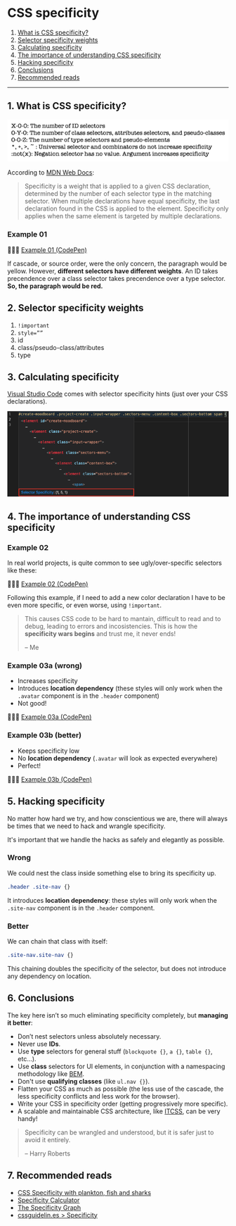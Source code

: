 # CSS specificity

1. [What is CSS specificity?](#1-what-is-css-specificity)
2. [Selector specificity weights](#2-selector-specificity-weights)
3. [Calculating specificity](#3-calculating-specificity)
4. [The importance of understanding CSS specificity](#4-the-importance-of-understanding-css-specificity)
5. [Hacking specificity](#5-hacking-specificity)
6. [Conclusions](#6-conclusions)
7. [Recommended reads](#7-recommended-reads)

---

## 1. What is CSS specificity?

<img src="./img/css-specifishity.png" alt="CSS specifishity" />

According to [MDN Web Docs](https://developer.mozilla.org/en-US/docs/Web/CSS/Specificity):

> Specificity is a weight that is applied to a given CSS declaration, determined by the number of each selector type in the matching selector. When multiple declarations have equal specificity, the last declaration found in the CSS is applied to the element. Specificity only applies when the same element is targeted by multiple declarations.

### Example 01

👨🏻‍💻 [Example 01 (CodePen)](https://codepen.io/nadalsol/pen/VwmyPMQ)

If cascade, or source order, were the only concern, the paragraph would be yellow. However, **different selectors have different weights**. An ID takes precendence over a class selector takes precendence over a type selector. **So, the paragraph would be red.**

## 2. Selector specificity weights

1. `!important`
2. `style=””`
3. id
4. class/pseudo-class/attributes
5. type

## 3. Calculating specificity

[Visual Studio Code](https://code.visualstudio.com/) comes with selector specificity hints (just over your CSS declarations).

<img src="./img/vscode-selector-specificity-hint.png" alt="Selector specificity hint" />

## 4. The importance of understanding CSS specificity

### Example 02

In real world projects, is quite common to see ugly/over-specific selectors like these:

👨🏻‍💻 [Example 02 (CodePen)](https://codepen.io/nadalsol/pen/MWbrJxj)

Following this example, if I need to add a new color declaration I have to be even more specific, or even worse, using `!important`.

> This causes CSS code to be hard to mantain, difficult to read and to debug, leading to errors and incosistencies. This is how the **specificity wars begins** and trust me, it never ends!
>
> – Me

### Example 03a (wrong)

- Increases specificity
- Introduces **location dependency** (these styles will only work when the `.avatar` component is in the `.header` component)
- Not good!

👨🏻‍💻 [Example 03a (CodePen)](https://codepen.io/nadalsol/pen/WNodpzR)

### Example 03b (better)

- Keeps specificity low
- No **location dependency** (`.avatar` will look as expected everywhere)
- Perfect!

👨🏻‍💻 [Example 03b (CodePen)](https://codepen.io/nadalsol/pen/XWNVMOP)

## 5. Hacking specificity

No matter how hard we try, and how conscientious we are, there will always be times that we need to hack and wrangle specificity.

It's important that we handle the hacks as safely and elegantly as possible.

### Wrong

We could nest the class inside something else to bring its specificity up.

<!-- prettier-ignore -->
```scss
.header .site-nav {}
```

It introduces **location dependency**: these styles will only work when the `.site-nav` component is in the `.header` component.

### Better

We can chain that class with itself:

<!-- prettier-ignore -->
```scss
.site-nav.site-nav {}
```

This chaining doubles the specificity of the selector, but does not introduce any dependency on location.

## 6. Conclusions

The key here isn’t so much eliminating specificity completely, but **managing it better**:

- Don’t nest selectors unless absolutely necessary.
- Never use **IDs**.
- Use **type** selectors for general stuff (`blockquote {}`, `a {}`, `table {}`, etc…).
- Use **class** selectors for UI elements, in conjunction with a namespacing methodology like [BEM](https://csswizardry.com/2013/01/mindbemding-getting-your-head-round-bem-syntax/).
- Don't use **qualifying classes** (like `ul.nav {}`).
- Flatten your CSS as much as possible (the less use of the cascade, the less specificity conflicts and less work for the browser).
- Write your CSS in specificity order (getting progressively more specific).
- A scalable and maintainable CSS architecture, like [ITCSS](https://speakerdeck.com/dafed/managing-css-projects-with-itcss), can be very handy!

> Specificity can be wrangled and understood, but it is safer just to avoid it entirely.
>
> – Harry Roberts

## 7. Recommended reads

- [CSS Specificity with plankton, fish and sharks](http://www.standardista.com/css3/css-specificity/)
- [Specificity Calculator](https://specificity.keegan.st/)
- [The Specificity Graph](https://csswizardry.com/2014/10/the-specificity-graph/)
- [cssguidelin.es > Specificity](https://cssguidelin.es/#specificity)
